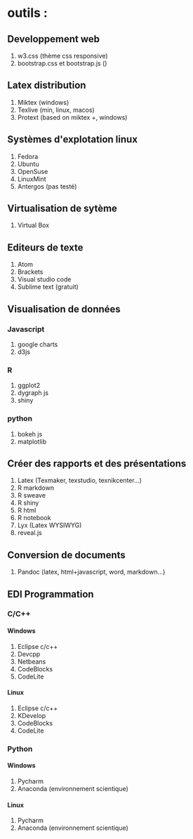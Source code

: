 # outils : 

## Developpement web

1. w3.css (thème css responsive)
2. bootstrap.css et bootstrap.js ()


## Latex distribution

1. Miktex (windows)
2. Texlive (min, linux, macos)
2. Protext (based on miktex +, windows)

## Systèmes d'explotation linux

1. Fedora
2. Ubuntu
3. OpenSuse
4. LinuxMint
5. Antergos (pas testé)

## Virtualisation de sytème

1. Virtual Box

## Editeurs de texte

1. Atom
2. Brackets
3. Visual studio code
4. Sublime text (gratuit)

## Visualisation de données

### Javascript 

1. google charts
2. d3js

### R

1. ggplot2
2. dygraph js
3. shiny

### python 

1. bokeh js
2. matplotlib

## Créer des rapports et des présentations

1. Latex (Texmaker, texstudio, texnikcenter...)
2. R markdown
3. R sweave
4. R shiny
5. R html
6. R notebook
7. Lyx (Latex WYSIWYG)
8. reveal.js

## Conversion de documents

1. Pandoc (latex, html+javascript, word, markdown...)


## EDI Programmation

### C/C++

#### Windows

1. Eclipse c/c++
2. Devcpp
3. Netbeans
4. CodeBlocks
5. CodeLite

#### Linux

1. Eclipse c/c++
2. KDevelop
3. CodeBlocks
4. CodeLite

### Python

#### Windows

1. Pycharm
2. Anaconda (environnement scientique)

#### Linux

1. Pycharm
2. Anaconda (environnement scientique)



